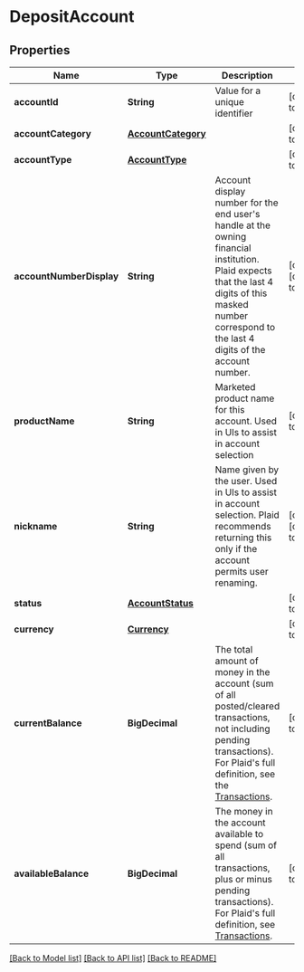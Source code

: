# DepositAccount
## Properties

| Name | Type | Description | Notes |
|------------ | ------------- | ------------- | -------------|
| **accountId** | **String** | Value for a unique identifier | [default to null] |
| **accountCategory** | [**AccountCategory**](AccountCategory.md) |  | [default to null] |
| **accountType** | [**AccountType**](AccountType.md) |  | [default to null] |
| **accountNumberDisplay** | **String** | Account display number for the end user&#39;s handle at the owning financial institution. Plaid expects that the last 4 digits of this masked number correspond to the last 4 digits of the account number.  | [optional] [default to null] |
| **productName** | **String** | Marketed product name for this account. Used in UIs to assist in account selection | [default to null] |
| **nickname** | **String** | Name given by the user. Used in UIs to assist in account selection. Plaid recommends returning this only if the account permits user renaming.  | [optional] [default to null] |
| **status** | [**AccountStatus**](AccountStatus.md) |  | [default to null] |
| **currency** | [**Currency**](Currency.md) |  | [default to null] |
| **currentBalance** | **BigDecimal** | The total amount of money in the account (sum of all posted/cleared transactions, not including pending transactions). For Plaid&#39;s full definition, see the [Transactions](https://plaid.com/docs/api/products/transactions/#transactions-get-response-accounts-balances-current).  | [default to null] |
| **availableBalance** | **BigDecimal** | The money in the account available to spend (sum of all transactions, plus or minus pending transactions). For Plaid&#39;s full definition, see [Transactions](https://plaid.com/docs/api/products/transactions/#transactions-get-response-accounts-balances-available).  | [default to null] |

[[Back to Model list]](../README.md#documentation-for-models) [[Back to API list]](../README.md#documentation-for-api-endpoints) [[Back to README]](../README.md)


